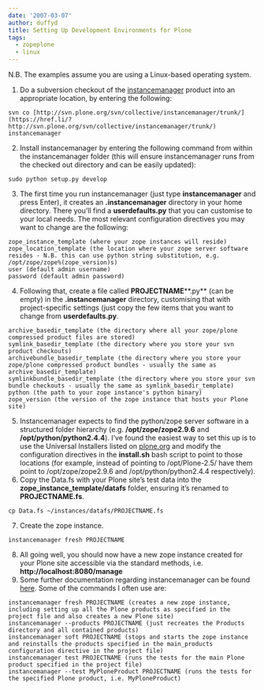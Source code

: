 ```yaml
---
date: '2007-03-07'
author: duffyd
title: Setting Up Development Environments for Plone
tags:
  - zopeplone
  - linux
---
```


N.B. The examples assume you are using a Linux-based operating system.

1. Do a subversion checkout of the [instancemanager](https://href.li/?http://plone.org/products/instance-manager) product into an appropriate location, by entering the following:
```
svn co [http://svn.plone.org/svn/collective/instancemanager/trunk/](https://href.li/?http://svn.plone.org/svn/collective/instancemanager/trunk/) instancemanager
```
2. Install instancemanager by entering the following command from within the instancemanager folder (this will ensure instancemanager runs from the checked out directory and can be easily updated):
```
sudo python setup.py develop
```
3. The first time you run instancemanager (just type **instancemanager** and press Enter), it creates an **.instancemanager** directory in your home directory. There you’ll find a **userdefaults.py** that you can customise to your local needs.
The most relevant configuration directives you may want to change are the following:
```
zope_instance_template (where your zope instances will reside)
zope_location_template (the location where your zope server software resides - N.B. this can use python string substitution, e.g. /opt/zope/zope%(zope_version)s)
user (default admin username)
password (default admin password)
```
4. Following that, create a file called **PROJECTNAME****.py** (can be empty) in the **.instancemanager** directory, customising that with project-specific settings (just copy the few items that you want to change from **userdefaults.py**.
```
archive_basedir_template (the directory where all your zope/plone compressed product files are stored)
symlink_basedir_template (the directory where you store your svn product checkouts)
archivebundle_basedir_template (the directory where you store your zope/plone compressed product bundles - usually the same as archive_basedir_template)
symlinkbundle_basedir_template (the directory where you store your svn bundle checkouts - usually the same as symlink_basedir_template)
python (the path to your zope instance's python binary)
zope_version (the version of the zope instance that hosts your Plone site)
```
5. Instancemanager expects to find the python/zope server software in a structured folder hierarchy (e.g. **/opt/zope/zope2.9.6** and **/opt/python/python2.4.4**). I’ve found the easiest way to set this up is to use the Universal Installers listed on [plone.org](https://href.li/?http://plone.org/products/plone) and modify the configuration directives in the **install.sh** bash script to point to those locations (for example, instead of pointing to /opt/Plone-2.5/ have them point to /opt/zope/zope2.9.6 and /opt/python/python2.4.4 respectively).
6. Copy the Data.fs with your Plone site’s test data into the 
**zope_instance_template/datafs** folder, ensuring it’s renamed to **PROJECTNAME.fs**.
```
cp Data.fs ~/instances/datafs/PROJECTNAME.fs
```
7. Create the zope instance.
```
instancemanager fresh PROJECTNAME
```
8. All going well, you should now have a new zope instance created for your Plone site accessible via the standard methods, i.e. **http://localhost:8080/manage**
9. Some further documentation regarding instancemanager can be found [here](https://href.li/?http://svn.plone.org/svn/collective/instancemanager/trunk/README.txt).
Some of the commands I often use are:
```
instancemanager fresh PROJECTNAME (creates a new zope instance, including setting up all the Plone products as specified in the project file and also creates a new Plone site)
instancemanager --products PROJECTNAME (just recreates the Products directory and all contained products)
instancemanager soft PROJECTNAME (stops and starts the zope instance and reinstalls the products specified in the main_products configuration directive in the project file)
instancemanager test PROJECTNAME (runs the tests for the main Plone product specified in the project file)
instancemanager --test MyPloneProduct PROJECTNAME (runs the tests for the specified Plone product, i.e. MyPloneProduct)

```
